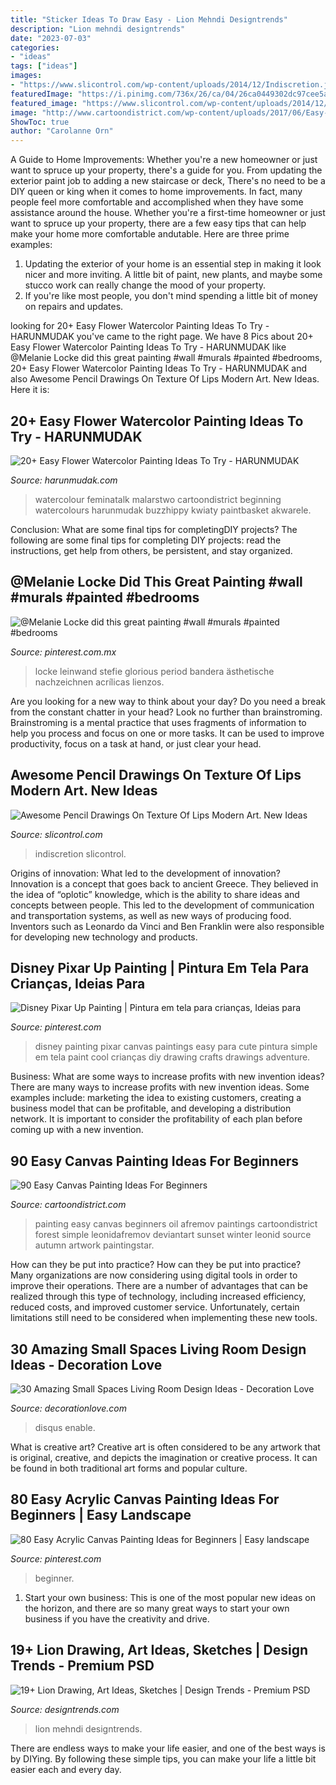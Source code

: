 ```yaml
---
title: "Sticker Ideas To Draw Easy - Lion Mehndi Designtrends"
description: "Lion mehndi designtrends"
date: "2023-07-03"
categories:
- "ideas"
tags: ["ideas"]
images:
- "https://www.slicontrol.com/wp-content/uploads/2014/12/Indiscretion.jpg"
featuredImage: "https://i.pinimg.com/736x/26/ca/04/26ca0449302dc97cee5ad37311136320.jpg"
featured_image: "https://www.slicontrol.com/wp-content/uploads/2014/12/Indiscretion.jpg"
image: "http://www.cartoondistrict.com/wp-content/uploads/2017/06/Easy-Canvas-Painting-Ideas-For-Beginners0121.jpg"
ShowToc: true
author: "Carolanne Orn"
---
```



A Guide to Home Improvements: Whether you're a new homeowner or just want to spruce up your property, there's a guide for you. From updating the exterior paint job to adding a new staircase or deck,
There's no need to be a DIY queen or king when it comes to home improvements. In fact, many people feel more comfortable and accomplished when they have some assistance around the house. Whether you're a first-time homeowner or just want to spruce up your property, there are a few easy tips that can help make your home more comfortable andutable. Here are three prime examples: 
1) Updating the exterior of your home is an essential step in making it look nicer and more inviting. A little bit of paint, new plants, and maybe some stucco work can really change the mood of your property. 
2) If you're like most people, you don't mind spending a little bit of money on repairs and updates.

	

		
looking for 20+ Easy Flower Watercolor Painting Ideas To Try - HARUNMUDAK you've came to the right page. We have 8 Pics about 20+ Easy Flower Watercolor Painting Ideas To Try - HARUNMUDAK like @Melanie Locke did this great painting #wall #murals #painted #bedrooms, 20+ Easy Flower Watercolor Painting Ideas To Try - HARUNMUDAK and also Awesome Pencil Drawings On Texture Of Lips Modern Art. New Ideas. Here it is:
		
    
## 20+ Easy Flower Watercolor Painting Ideas To Try - HARUNMUDAK

<img loading=lazy src="https://www.harunmudak.com/wp-content/uploads/2020/04/Flower-Watercolor-Painting-Ideas-To-Try-11.jpg" onerror="this.onerror=null;this.src='https://tse2.mm.bing.net/th?id=OIP.oedxgxZ3MJGRqDf_KJiTZQHaMR&amp;pid=15.1';" alt="20+ Easy Flower Watercolor Painting Ideas To Try - HARUNMUDAK">

_Source: harunmudak.com_

>watercolour feminatalk malarstwo cartoondistrict beginning watercolours harunmudak buzzhippy kwiaty paintbasket akwarele. 

	

Conclusion: What are some final tips for completingDIY projects?
The following are some final tips for completing DIY projects: read the instructions, get help from others, be persistent, and stay organized.

    
## @Melanie Locke Did This Great Painting #wall #murals #painted #bedrooms

<img loading=lazy src="https://i.pinimg.com/736x/26/ca/04/26ca0449302dc97cee5ad37311136320.jpg" onerror="this.onerror=null;this.src='https://tse1.mm.bing.net/th?id=OIP.czqKcDATvFgnadaTDFUs2AHaNb&amp;pid=15.1';" alt="@Melanie Locke did this great painting #wall #murals #painted #bedrooms">

_Source: pinterest.com.mx_

>locke leinwand stefie glorious period bandera ästhetische nachzeichnen acrílicas lienzos. 

	

Are you looking for a new way to think about your day? Do you need a break from the constant chatter in your head? Look no further than brainstroming. Brainstroming is a mental practice that uses fragments of information to help you process and focus on one or more tasks. It can be used to improve productivity, focus on a task at hand, or just clear your head.

    
## Awesome Pencil Drawings On Texture Of Lips Modern Art. New Ideas

<img loading=lazy src="https://www.slicontrol.com/wp-content/uploads/2014/12/Indiscretion.jpg" onerror="this.onerror=null;this.src='https://tse1.mm.bing.net/th?id=OIP.OQho6ZisRdPMhEJcRHmbdQHaFj&amp;pid=15.1';" alt="Awesome Pencil Drawings On Texture Of Lips Modern Art. New Ideas">

_Source: slicontrol.com_

>indiscretion slicontrol. 

	

Origins of innovation: What led to the development of innovation?
Innovation is a concept that goes back to ancient Greece. They believed in the idea of “oplotic” knowledge, which is the ability to share ideas and concepts between people. This led to the development of communication and transportation systems, as well as new ways of producing food. Inventors such as Leonardo da Vinci and Ben Franklin were also responsible for developing new technology and products.

    
## Disney Pixar Up Painting | Pintura Em Tela Para Crianças, Ideias Para

<img loading=lazy src="https://i.pinimg.com/736x/7c/b1/f0/7cb1f09a7df4caeb7827f7596ca10dda--disney-drawings-art-drawings.jpg" onerror="this.onerror=null;this.src='https://tse4.mm.bing.net/th?id=OIP.h_SqS2vJ2wf9DjxzUvNxxQHaJ4&amp;pid=15.1';" alt="Disney Pixar Up Painting | Pintura em tela para crianças, Ideias para">

_Source: pinterest.com_

>disney painting pixar canvas paintings easy para cute pintura simple em tela paint cool crianças diy drawing crafts drawings adventure. 

	

Business: What are some ways to increase profits with new invention ideas?
There are many ways to increase profits with new invention ideas. Some examples include: marketing the idea to existing customers, creating a business model that can be profitable, and developing a distribution network. It is important to consider the profitability of each plan before coming up with a new invention.

    
## 90 Easy Canvas Painting Ideas For Beginners

<img loading=lazy src="http://www.cartoondistrict.com/wp-content/uploads/2017/06/Easy-Canvas-Painting-Ideas-For-Beginners0121.jpg" onerror="this.onerror=null;this.src='https://tse1.mm.bing.net/th?id=OIP.VFeVfGBtVk_imz1mTnhccwHaJ7&amp;pid=15.1';" alt="90 Easy Canvas Painting Ideas For Beginners">

_Source: cartoondistrict.com_

>painting easy canvas beginners oil afremov paintings cartoondistrict forest simple leonidafremov deviantart sunset winter leonid source autumn artwork paintingstar. 

	

How can they be put into practice?
How can they be put into practice? Many organizations are now considering using digital tools in order to improve their operations.  There are a number of advantages that can be realized through this type of technology, including increased efficiency, reduced costs, and improved customer service. Unfortunately, certain limitations still need to be considered when implementing these new tools.

    
## 30 Amazing Small Spaces Living Room Design Ideas - Decoration Love

<img loading=lazy src="https://www.decorationlove.com/wp-content/uploads/2016/07/Small-Living-Room-Ideas.jpg" onerror="this.onerror=null;this.src='https://tse1.mm.bing.net/th?id=OIP.kX35k2tGEqzdZ6o6-yVaOAHaJ3&amp;pid=15.1';" alt="30 Amazing Small Spaces Living Room Design Ideas - Decoration Love">

_Source: decorationlove.com_

>disqus enable. 

	

What is creative art?
Creative art is often considered to be any artwork that is original, creative, and depicts the imagination or creative process. It can be found in both traditional art forms and popular culture.

    
## 80 Easy Acrylic Canvas Painting Ideas For Beginners | Easy Landscape

<img loading=lazy src="https://i.pinimg.com/736x/54/56/92/54569228d0401db0b1e2f3325374d420.jpg" onerror="this.onerror=null;this.src='https://tse2.mm.bing.net/th?id=OIP.ZVV-akpW4J8e69U00jbcTAHaLH&amp;pid=15.1';" alt="80 Easy Acrylic Canvas Painting Ideas for Beginners | Easy landscape">

_Source: pinterest.com_

>beginner. 

	

1. Start your own business: This is one of the most popular new ideas on the horizon, and there are so many great ways to start your own business if you have the creativity and drive.

    
## 19+ Lion Drawing, Art Ideas, Sketches | Design Trends - Premium PSD

<img loading=lazy src="https://images.designtrends.com/wp-content/uploads/2016/03/09122247/Cool-Drawing2.jpg" onerror="this.onerror=null;this.src='https://tse4.mm.bing.net/th?id=OIP.fwV9ogzOahi82aOjEdPyGgHaKa&amp;pid=15.1';" alt="19+ Lion Drawing, Art Ideas, Sketches | Design Trends - Premium PSD">

_Source: designtrends.com_

>lion mehndi designtrends. 

	

There are endless ways to make your life easier, and one of the best ways is by DIYing. By following these simple tips, you can make your life a little bit easier each and every day.

